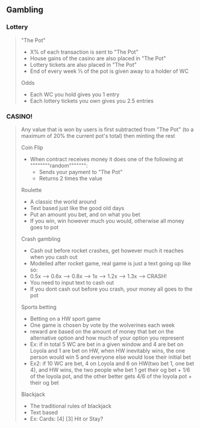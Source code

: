 ## Gambling

### Lottery
> "The Pot"
> - X% of each transaction is sent to "The Pot"
> - House gains of the casino are also placed in "The Pot"
> - Lottery tickets are also placed in "The Pot"
> - End of every week ⅓ of the pot is given away to a holder of WC
> 
> Odds
> - Each WC you hold gives you 1 entry
> - Each lottery tickets you own  gives you 2.5 entries



### CASINO!
> Any value that is won by users is first subtracted from "The Pot" (to a maximum of 20% the current pot's total) then minting the rest
>
> Coin Flip
> - When contract receives money it does one of the following at """"""""random""""""":
>   - Sends your payment to "The Pot"
>   - Returns 2 times the value
>
> Roulette
> - A classic the world around
> - Text based just like the good old days
> - Put an amount you bet, and on what you bet
> - If you win, win however much you would, otherwise all money goes to pot
>
> 
> Crash gambling 
> - Cash out before rocket crashes, get however much it reaches when you cash out 
> - Modelled after rocket game, real game is just a text going up like so:
> - 0.5x --> 0.6x --> 0.8x --> 1x --> 1.2x --> 1.3x --> CRASH!
> - You need to input text to cash out
> - If you dont cash out before you crash, your money all goes to the pot
> 
> Sports betting 
> - Betting on a HW sport game
> - One game is chosen by vote by the wolverines each week 
> - reward are based on the amount of money that bet on the alternative option and how much of your option you represent
> - Ex: if in total 5 WC are bet in a given window and 4 are bet on Loyola and 1 are bet on HW, when HW inevitably wins, the one person would win 5 and everyone else would lose their initial bet 
> - Ex2: if 10 WC are bet, 4 on Loyola and 6 on HW(two bet 1, one bet 4), and HW wins, the two people whe bet 1 get their og bet + 1/6 of the loyola pot, and the other better gets 4/6 of the loyola pot + their og bet
> 
> Blackjack 
> - The traditional rules of blackjack
> - Text based 
> - Ex: Cards: [4] [3] Hit or Stay?
